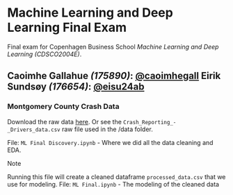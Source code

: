 # Machine Learning and Deep Learning Final Exam
Final exam for Copenhagen Business School _Machine Learning and Deep Learning (CDSCO2004E)_.

Caoimhe Gallahue _(175890)_: [@caoimhegall](https://www.github.com/caoimhegall)
Eirik Sundsøy _(176654)_: [@eisu24ab](https://www.github.com/eisu24ab)
---------------------------------------------------------------------------------------------
### Montgomery County Crash Data  

Download the raw data [here](https://catalog.data.gov/dataset/crash-reporting-drivers-data). Or see the `Crash_Reporting_-_Drivers_data.csv` raw file used in the /data folder.

File: `ML Final Discovery.ipynb` - Where we did all the data cleaning and EDA. 
> [!NOTE] 
> Running this file will create a cleaned dataframe `processed_data.csv` that we use for modeling.
File: `ML Final.ipynb` - The modeling of the cleaned data
